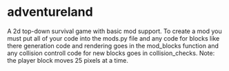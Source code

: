 # adventureland
A 2d top-down survival game with basic mod support. To create a mod you must put all of your code into the mods.py file and any code for blocks like there generation code and rendering goes in the mod_blocks function and any collision controll code for new blocks goes in collision_checks. Note: the player block moves 25 pixels at a time.
